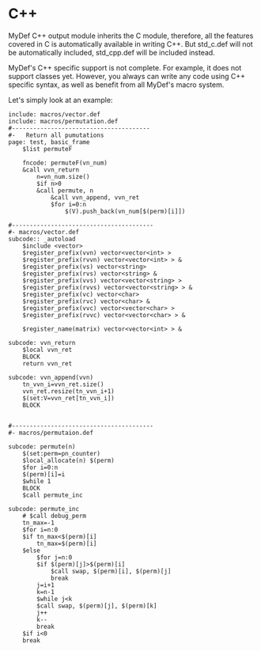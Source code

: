 # C++

MyDef C++ output module inherits the C module, therefore, all the features covered in C is automatically available in writing C++. But std_c.def will not be automatically included, std_cpp.def will be included instead.

MyDef's C++ specific support is not complete. For example, it does not support classes yet. However, you always can write any code using C++ specific syntax, as well as benefit from all MyDef's macro system. 

Let's simply look at an example:

```
include: macros/vector.def
include: macros/permutation.def
#---------------------------------------
#-   Return all pumutations
page: test, basic_frame
    $list permuteF

    fncode: permuteF(vn_num)
	&call vvn_return
	    n=vn_num.size()
	    $if n>0
		&call permute, n
		    &call vvn_append, vvn_ret
			$for i=0:n
			    $(V).push_back(vn_num[$(perm)[i]])

#---------------------------------------- 
#- macros/vector.def
subcode:: _autoload    
    $include <vector>
    $register_prefix(vvn) vector<vector<int> >
    $register_prefix(rvvn) vector<vector<int> > &
    $register_prefix(vs) vector<string>
    $register_prefix(rvs) vector<string> &
    $register_prefix(vvs) vector<vector<string> >
    $register_prefix(rvvs) vector<vector<string> > &
    $register_prefix(vc) vector<char>
    $register_prefix(rvc) vector<char> &
    $register_prefix(vvc) vector<vector<char> >
    $register_prefix(rvvc) vector<vector<char> > &

    $register_name(matrix) vector<vector<int> > &

subcode: vvn_return
    $local vvn_ret
    BLOCK
    return vvn_ret

subcode: vvn_append(vvn)
    tn_vvn_i=vvn_ret.size()
    vvn_ret.resize(tn_vvn_i+1)
    $(set:V=vvn_ret[tn_vvn_i])
    BLOCK


#---------------------------------------- 
#- macros/permutaion.def

subcode: permute(n)
    $(set:perm=pn_counter)
    $local_allocate(n) $(perm)
    $for i=0:n
	$(perm)[i]=i
    $while 1
	BLOCK
	$call permute_inc

subcode: permute_inc
    # $call debug_perm
    tn_max=-1
    $for i=n:0
	$if tn_max<$(perm)[i]
	    tn_max=$(perm)[i]
	$else
	    $for j=n:0
		$if $(perm)[j]>$(perm)[i]
		    $call swap, $(perm)[i], $(perm)[j]
		    break
	    j=i+1
	    k=n-1
	    $while j<k
		$call swap, $(perm)[j], $(perm)[k]
		j++
		k--
	    break
    $if i<0
	break

```
